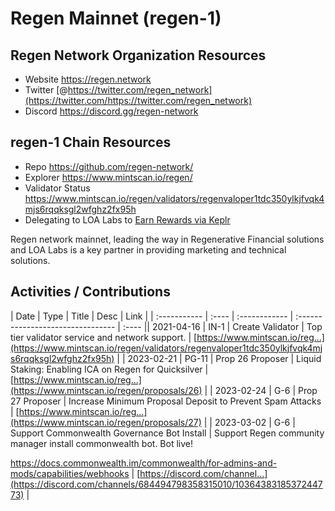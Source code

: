 # Regen Mainnet (regen-1)

## Regen Network Organization Resources

* Website https://regen.network
* Twitter [@https://twitter.com/regen_network](https://twitter.com/https://twitter.com/regen_network)
* Discord https://discord.gg/regen-network

## regen-1 Chain Resources

* Repo https://github.com/regen-network/
* Explorer https://www.mintscan.io/regen/
* Validator Status https://www.mintscan.io/regen/validators/regenvaloper1tdc350ylkjfvqk4mjs6rqqksgl2wfghz2fx95h
* Delegating to LOA Labs to [Earn Rewards via Keplr](https://wallet.keplr.app/chains/regen?modal=validator&chain=regen-1&validator_address=regenvaloper1tdc350ylkjfvqk4mjs6rqqksgl2wfghz2fx95h&referral=true)

Regen network mainnet, leading the way in Regenerative Financial solutions and LOA Labs is a key partner in providing marketing and technical solutions. 

## Activities / Contributions
| Date | Type | Title | Desc | Link |
| :----------- | :---- | :------------ | :-------------------------------- | :---- || 2021-04-16 | IN-1 | Create Validator | Top tier validator service and network support.  | [https://www.mintscan.io/reg...](https://www.mintscan.io/regen/validators/regenvaloper1tdc350ylkjfvqk4mjs6rqqksgl2wfghz2fx95h) |
| 2023-02-21 | PG-11 | Prop 26 Proposer | Liquid Staking: Enabling ICA on Regen for Quicksilver | [https://www.mintscan.io/reg...](https://www.mintscan.io/regen/proposals/26) |
| 2023-02-24 | G-6 | Prop 27 Proposer | Increase Minimum Proposal Deposit to Prevent Spam Attacks | [https://www.mintscan.io/reg...](https://www.mintscan.io/regen/proposals/27) |
| 2023-03-02 | G-6 | Support Commonwealth Governance Bot Install | Support Regen community manager install commonwealth bot. Bot live! 

https://docs.commonwealth.im/commonwealth/for-admins-and-mods/capabilities/webhooks | [https://discord.com/channel...](https://discord.com/channels/684494798358315010/1036438318537244773) |